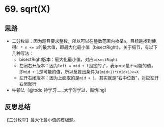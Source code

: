 # 69. sqrt(X)

## 思路

- 二分枚举：因为题目要求整数，所以可以在整数范围内枚举`n`，目标是找到使得`n * n <= x`的最大值，即最大化最小值（bisectRight）。关于细节，有以下几种写法：
  - bisectRight版本：最大化最小值，对应`bisectRight`
  - 左闭右开版本：因为`left = mid + 1`固定的了，表示`mid`是不可能的值，即`mid + 1`是可能的值，所以反推出条件为`(mid+1)*(mid+1)<=X`
  - 左开右闭版本：因为上面取的是`mid + 1`，其实就是“右中位数”，对应左开右闭就行
- 牛顿法（@todo 待学习……大学时学过，惭愧ing）

## 反思总结

【二分枚举】最大化最小值的模板题。
